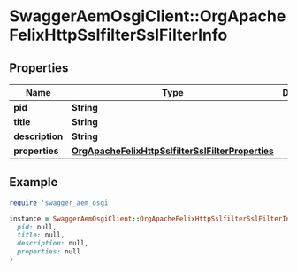 # SwaggerAemOsgiClient::OrgApacheFelixHttpSslfilterSslFilterInfo

## Properties

| Name | Type | Description | Notes |
| ---- | ---- | ----------- | ----- |
| **pid** | **String** |  | [optional] |
| **title** | **String** |  | [optional] |
| **description** | **String** |  | [optional] |
| **properties** | [**OrgApacheFelixHttpSslfilterSslFilterProperties**](OrgApacheFelixHttpSslfilterSslFilterProperties.md) |  | [optional] |

## Example

```ruby
require 'swagger_aem_osgi'

instance = SwaggerAemOsgiClient::OrgApacheFelixHttpSslfilterSslFilterInfo.new(
  pid: null,
  title: null,
  description: null,
  properties: null
)
```


